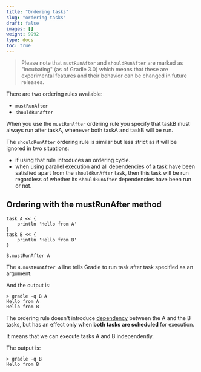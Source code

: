 ```yaml
---
title: "Ordering tasks"
slug: "ordering-tasks"
draft: false
images: []
weight: 9992
type: docs
toc: true
---
```


> Please note that `mustRunAfter` and `shouldRunAfter` are marked as "incubating" (as of Gradle 3.0) which means that these are experimental features and their behavior can be changed in future releases.

There are two ordering rules available: 
- `mustRunAfter` 
- `shouldRunAfter`

When you use the `mustRunAfter` ordering rule you specify that taskB must always run after taskA, whenever both taskA and taskB will be run. 

The `shouldRunAfter` ordering rule is similar but less strict as it will be ignored in two situations:
- if using that rule introduces an ordering cycle. 
- when using parallel execution and all dependencies of a task have been satisfied apart from the `shouldRunAfter` task, then this task will be run regardless of whether its `shouldRunAfter` dependencies have been run or not.

## Ordering with the mustRunAfter method
    task A << {
        println 'Hello from A'
    }
    task B << {
        println 'Hello from B'
    }
    
    B.mustRunAfter A

The `B.mustRunAfter A` line tells Gradle to run task after task specified as an argument. 

And the output is:

    > gradle -q B A
    Hello from A
    Hello from B


The ordering rule doesn't introduce [dependency][1] between the A and the B tasks, but  has an effect only when **both tasks are scheduled** for execution.

It means that we can execute tasks A and B independently.

The output is:

    > gradle -q B 
    Hello from B

  [1]: https://www.wikiod.com/gradle/task-dependencies


